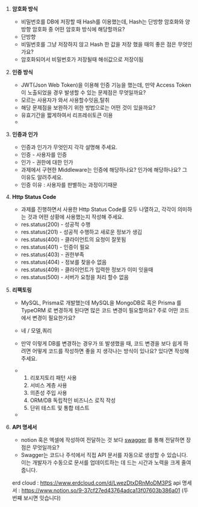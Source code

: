 1. **암호화 방식**
    - 비밀번호를 DB에 저장할 때 Hash를 이용했는데, Hash는 단방향 암호화와 양방향 암호화 중 어떤 암호화 방식에 해당할까요?
    - 단방향
    - 비밀번호를 그냥 저장하지 않고 Hash 한 값을 저장 했을 때의 좋은 점은 무엇인가요?
    - 암호화되어서 비밀번호가 저장될때 해쉬값으로 저장이됨
2. **인증 방식**
    - JWT(Json Web Token)을 이용해 인증 기능을 했는데, 만약 Access Token이 노출되었을 경우 발생할 수 있는 문제점은 무엇일까요?
    - 모르는 사용자가 와서 사용할수잇음,탈취
    - 해당 문제점을 보완하기 위한 방법으로는 어떤 것이 있을까요?
    - 유효기간을 짧게하여서 리프레쉬토큰 이용
    - 
3. **인증과 인가**
    - 인증과 인가가 무엇인지 각각 설명해 주세요.
    - 인증 - 사용자를 인증
    - 인가 - 권한에 대한 인가
    - 과제에서 구현한 Middleware는 인증에 해당하나요? 인가에 해당하나요? 그 이유도 알려주세요.
    - 인증  이유 : 사용자를 판별하는 과정이기때문
4. **Http Status Code**
    - 과제를 진행하면서 사용한 Http Status Code를 모두 나열하고, 각각이 의미하는 것과 어떤 상황에 사용했는지 작성해 주세요.
    - res.status(200) - 성공적 수행
    - res.status(201) - 성공적 수행하고 새로운 정보가 생김
    - res.status(400) - 클라이언트의 요청이 잘못됨
    - res.status(401) - 인증이 필요
    - res.status(403) - 권한부족
    - res.status(404) - 정보를 찾을수 없음
    - res.status(409) - 클라이언트가 입력한 정보가 이미 잇을때
    - res.status(500) - 서버가 요청을 처리 할수 없음
5. **리팩토링**
    - MySQL, Prisma로 개발했는데 MySQL을 MongoDB로 혹은 Prisma 를 TypeORM 로 변경하게 된다면 많은 코드 변경이 필요할까요? 주로 어떤 코드에서 변경이 필요한가요?
    - 네 /  모델,쿼리 
    - 만약 이렇게 DB를 변경하는 경우가 또 발생했을 때, 코드 변경을 보다 쉽게 하려면 어떻게 코드를 작성하면 좋을 지 생각나는 방식이 있나요? 있다면 작성해 주세요.
    - 1. 리포지토리 패턴 사용
      2. 서비스 계층 사용
      3. 의존성 주입 사용
      4. ORM/DB 독립적인 비즈니스 로직 작성
      5. 단위 테스트 및 통합 테스트

    - 
6. **API 명세서**
    - notion 혹은 엑셀에 작성하여 전달하는 것 보다 [swagger](https://swagger.io/) 를 통해 전달하면 장점은 무엇일까요?
    - Swagger는 코드나 주석에서 직접 API 문서를 자동으로 생성할 수 있습니다. 이는 개발자가 수동으로 문서를 업데이트하는 데 드는 시간과 노력을 크게 줄여 줍니다.
  
   erd cloud : https://www.erdcloud.com/d/LwezDtxDRnMoDM3PS
   api 명세서 : https://www.notion.so/9-37cf27ed43764adca13f07603b386a01 (두번쨰 보시면 잇습니다)

